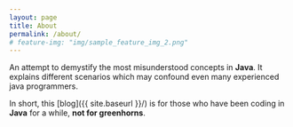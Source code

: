 ```yaml
---
layout: page
title: About
permalink: /about/
# feature-img: "img/sample_feature_img_2.png"
---
```


An attempt to demystify the most misunderstood concepts in **Java**.
It explains different scenarios which may confound even many experienced java programmers.

In short, this [blog]({{ site.baseurl }}/) is for those who have been coding in **Java** for a while, **not for greenhorns**.
